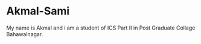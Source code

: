 # Akmal-Sami
My name is Akmal and i am a student of ICS Part II in Post Graduate Collage Bahawalnagar.
